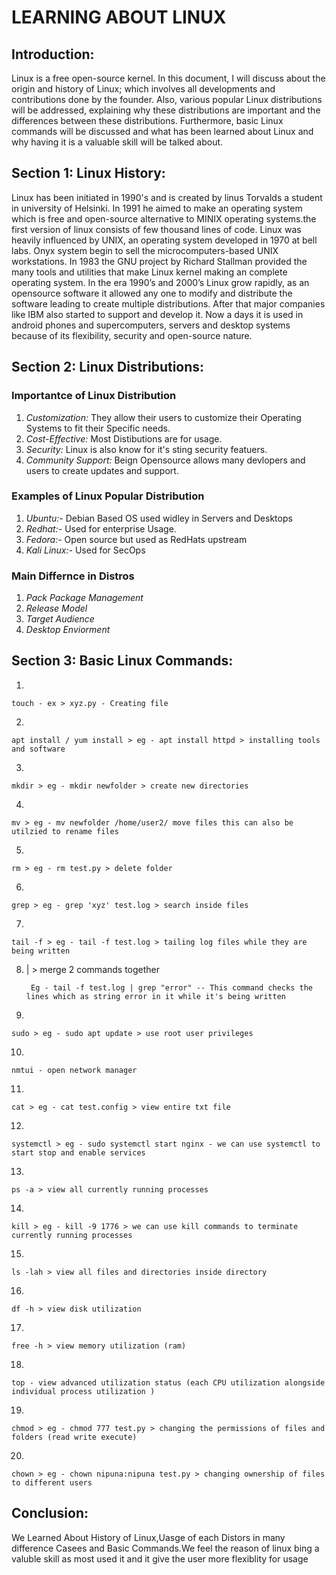 # LEARNING ABOUT LINUX



## Introduction:

Linux is a free open-source kernel. In this document, I will discuss about the origin and history of Linux; which involves all developments and contributions done by the founder. Also, various popular Linux distributions will be addressed, explaining why these distributions are important and the differences between these distributions.
Furthermore, basic Linux commands will be discussed and what has been learned about Linux and why having it is a valuable skill will be talked about.

## Section 1: Linux History:

Linux has been initiated in 1990's and is created by linus Torvalds a student in university of Helsinki. In 1991 he aimed to make an operating system which is free and open-source alternative to MINIX operating systems.the first version of linux consists of few thousand lines of code. Linux was heavily influenced by UNIX, an operating system developed in 1970 at bell labs. Onyx system begin to sell the microcomputers-based UNIX workstations. In 1983 the GNU project by Richard Stallman provided the many tools and utilities that make Linux kernel making an complete operating system.
In the era 1990’s and 2000’s Linux grow rapidly, as an opensource software it allowed any one to modify and distribute the software leading to create multiple distributions. After that major companies like IBM also started to support and develop it.
Now a days it is used in android phones and supercomputers, servers and desktop systems because of its flexibility, security and open-source nature.

## Section 2: Linux Distributions:

### Importantce of Linux Distribution

1. *Customization:* They allow their users to customize their Operating Systems to fit their Specific needs.
2. *Cost-Effective:*  Most Distibutions are for usage.
3. *Security:* Linux is also know for it's sting security featuers.
4. *Community Support:* Beign Opensource allows many devlopers and users to create updates and support.

### Examples of Linux Popular Distribution

1. *Ubuntu:-* Debian Based OS used widley in Servers and Desktops
2. *Redhat:-* Used for enterprise Usage.
3. *Fedora:-* Open source but used as RedHats upstream
4. *Kali Linux:-* Used for SecOps

### Main Differnce in Distros

1. *Pack Package Management*
2. *Release Model*
3. *Target Audience*
4. *Desktop Enviorment*

## Section 3: Basic Linux Commands:
1. 
    
    touch - ex > xyz.py - Creating file
2.

    apt install / yum install > eg - apt install httpd > installing tools and software

3.

    mkdir > eg - mkdir newfolder > create new directories 

4. 

    mv > eg - mv newfolder /home/user2/ move files this can also be utilzied to rename files 

5. 


    rm > eg - rm test.py > delete folder 

6. 
    
    grep > eg - grep 'xyz' test.log > search inside files 

7. 
    
    tail -f > eg - tail -f test.log > tailing log files while they are being written 

8. | > merge 2 commands together 

        Eg - tail -f test.log | grep "error" -- This command checks the lines which as string error in it while it's being written 

9. 

    sudo > eg - sudo apt update > use root user privileges 

10. 

    nmtui - open network manager 

11. 
    
    cat > eg - cat test.config > view entire txt file 

12. 

    systemctl > eg - sudo systemctl start nginx - we can use systemctl to start stop and enable services

13. 

    ps -a > view all currently running processes 

14. 

    kill > eg - kill -9 1776 > we can use kill commands to terminate currently running processes 

15. 

    ls -lah > view all files and directories inside directory 

16. 

    df -h > view disk utilization
17. 

    free -h > view memory utilization (ram)
18. 


    top - view advanced utilization status (each CPU utilization alongside individual process utilization )
19. 


    chmod > eg - chmod 777 test.py > changing the permissions of files and folders (read write execute)
20. 

    chown > eg - chown nipuna:nipuna test.py > changing ownership of files to different users
## Conclusion:

We Learned About History of Linux,Uasge of each Distors in many difference Casees and Basic Commands.We feel the reason of linux bing a valuble skill as most used it and it give the user more flexiblity for usage